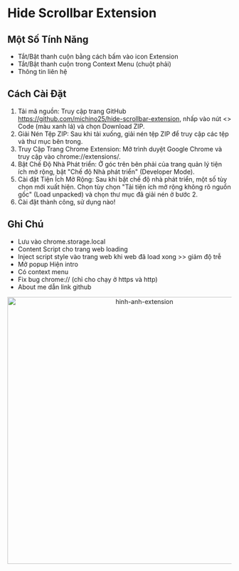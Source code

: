 # Hide Scrollbar Extension

## Một Số Tính Năng

-   Tắt/Bật thanh cuộn bằng cách bấm vào icon Extension
-   Tắt/Bật thanh cuộn trong Context Menu (chuột phải)
-   Thông tin liên hệ

## Cách Cài Đặt

1. Tải mã nguồn: Truy cập trang GitHub https://github.com/michino25/hide-scrollbar-extension, nhấp vào nút <> Code (màu xanh lá) và chọn Download ZIP.
2. Giải Nén Tệp ZIP: Sau khi tải xuống, giải nén tệp ZIP để truy cập các tệp và thư mục bên trong.
3. Truy Cập Trang Chrome Extension: Mở trình duyệt Google Chrome và truy cập vào chrome://extensions/.
4. Bật Chế Độ Nhà Phát triển: Ở góc trên bên phải của trang quản lý tiện ích mở rộng, bật "Chế độ Nhà phát triển" (Developer Mode).
5. Cài đặt Tiện Ích Mở Rộng: Sau khi bật chế độ nhà phát triển, một số tùy chọn mới xuất hiện. Chọn tùy chọn "Tải tiện ích mở rộng không rõ nguồn gốc" (Load unpacked) và chọn thư mục đã giải nén ở bước 2.
6. Cài đặt thành công, sử dụng nào!

## Ghi Chú

-   Lưu vào chrome.storage.local
-   Content Script cho trang web loading
-   Inject script style vào trang web khi web đã load xong >> giảm độ trễ
-   Mở popup Hiện intro
-   Có context menu
-   Fix bug chrome:// (chỉ cho chạy ở https và http)
-   About me dẫn link github

<p align="center">
  <img src="https://i.imgur.com/GCHitb3.png" alt="hinh-anh-extension" width="600" />
</p>
